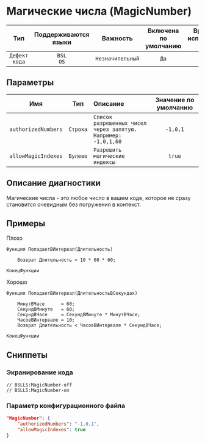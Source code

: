 # Магические числа (MagicNumber)

| Тип | Поддерживаются<br/>языки | Важность | Включена<br/>по умолчанию | Время на<br/>исправление (мин) | Тэги |
| :-: | :-: | :-: | :-: | :-: | :-: |
| `Дефект кода` | `BSL`<br/>`OS` | `Незначительный` | `Да` | `1` | `badpractice` |

## Параметры 

| Имя | Тип | Описание | Значение по умолчанию |
| :-: | :-: | :-- | :-: |
| `authorizedNumbers` | `Строка` | ```Список разрешенных чисел через запятую. Например: -1,0,1,60``` | ```-1,0,1``` |
| `allowMagicIndexes` | `Булево` | ```Разрешить магические индексы``` | ```true``` |

<!-- Блоки выше заполняются автоматически, не трогать -->
## Описание диагностики

Магические числа - это любое число в вашем коде, которое не сразу становится очевидным без погружения в контекст.

## Примеры

Плохо

```bsl
Функция ПопадаетВИнтервал(Длительность)

    Возврат Длительность < 10 * 60 * 60; 

КонецФункции
``` 

Хорошо

```bsl
Функция ПопадаетВИнтервал(ДлительностьВСекундах)
    
    МинутВЧасе      = 60;
    СекундВМинуте   = 60;
    СекундВЧасе     = СекундВМинуте * МинутВЧасе;
    ЧасовВИнтервале = 10;
    Возврат Длительность < ЧасовВИнтервале * СекундВЧасе; 

КонецФункции
```

## Сниппеты

<!-- Блоки ниже заполняются автоматически, не трогать -->
### Экранирование кода

```bsl
// BSLLS:MagicNumber-off
// BSLLS:MagicNumber-on
```

### Параметр конфигурационного файла

```json
"MagicNumber": {
    "authorizedNumbers": "-1,0,1",
    "allowMagicIndexes": true
}
```
